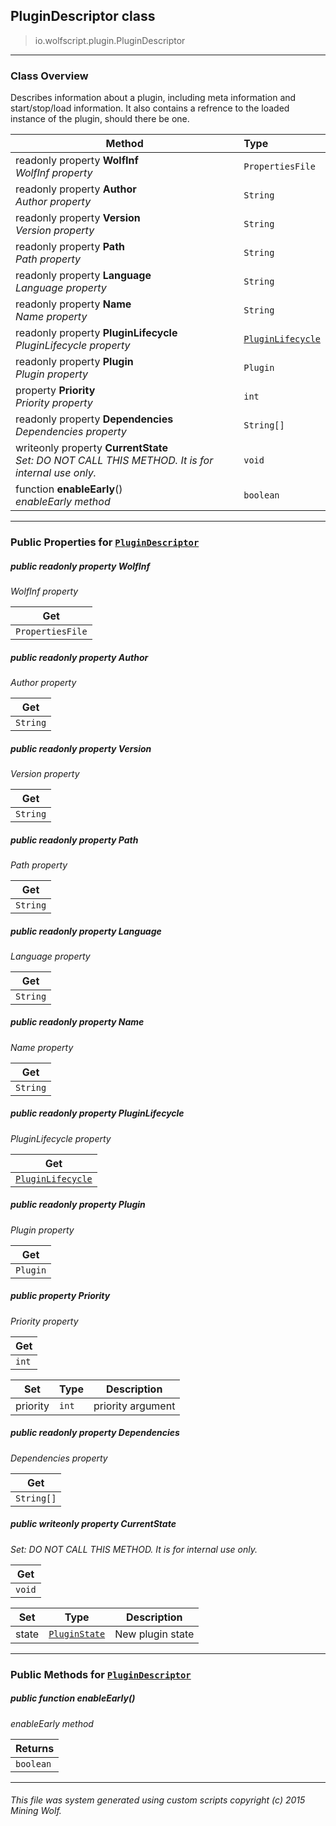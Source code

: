 ## PluginDescriptor __class__

>io.wolfscript.plugin.PluginDescriptor

---

### Class Overview

Describes information about a plugin, including meta information and start/stop/load information. It also contains a refrence to the loaded instance of the plugin, should there be one.

Method | Type   
--- | :--- 
 readonly property __WolfInf__ <br> _WolfInf property_ | `PropertiesFile`
 readonly property __Author__ <br> _Author property_ | `String`
 readonly property __Version__ <br> _Version property_ | `String`
 readonly property __Path__ <br> _Path property_ | `String`
 readonly property __Language__ <br> _Language property_ | `String`
 readonly property __Name__ <br> _Name property_ | `String`
 readonly property __PluginLifecycle__ <br> _PluginLifecycle property_ | [`PluginLifecycle`](PluginLifecycle.md)
 readonly property __Plugin__ <br> _Plugin property_ | `Plugin`
  property __Priority__ <br> _Priority property_ | `int`
 readonly property __Dependencies__ <br> _Dependencies property_ | `String[]`
 writeonly property __CurrentState__ <br> _Set: DO NOT CALL THIS METHOD. It is for internal use only._ | `void`
 function __enableEarly__() <br> _enableEarly method_ | `boolean`



---


### Public Properties for [`PluginDescriptor`](PluginDescriptor.md)

##### <a id='wolfinf'></a>public  readonly property __WolfInf__

_WolfInf property_

Get | 
--- | 
`PropertiesFile` |



##### <a id='author'></a>public  readonly property __Author__

_Author property_

Get | 
--- | 
`String` |



##### <a id='version'></a>public  readonly property __Version__

_Version property_

Get | 
--- | 
`String` |



##### <a id='path'></a>public  readonly property __Path__

_Path property_

Get | 
--- | 
`String` |



##### <a id='language'></a>public  readonly property __Language__

_Language property_

Get | 
--- | 
`String` |



##### <a id='name'></a>public  readonly property __Name__

_Name property_

Get | 
--- | 
`String` |



##### <a id='pluginlifecycle'></a>public  readonly property __PluginLifecycle__

_PluginLifecycle property_

Get | 
--- | 
[`PluginLifecycle`](PluginLifecycle.md) |



##### <a id='plugin'></a>public  readonly property __Plugin__

_Plugin property_

Get | 
--- | 
`Plugin` |



##### <a id='priority'></a>public   property __Priority__

_Priority property_

Get | 
--- | 
`int` |

Set | Type | Description  
--- | --- | --- 
priority | `int` | priority argument


##### <a id='dependencies'></a>public  readonly property __Dependencies__

_Dependencies property_

Get | 
--- | 
`String[]` |



##### <a id='currentstate'></a>public  writeonly property __CurrentState__

_Set: DO NOT CALL THIS METHOD. It is for internal use only._

Get | 
--- | 
`void` |

Set | Type | Description  
--- | --- | --- 
state | [`PluginState`](PluginState.md) | New plugin state


---

### Public Methods for [`PluginDescriptor`](PluginDescriptor.md)

##### <a id='enableearly'></a>public  function __enableEarly__()

_enableEarly method_

Returns | 
--- | 
`boolean` |


---


###### This file was system generated using custom scripts copyright (c) 2015 Mining Wolf.
	

